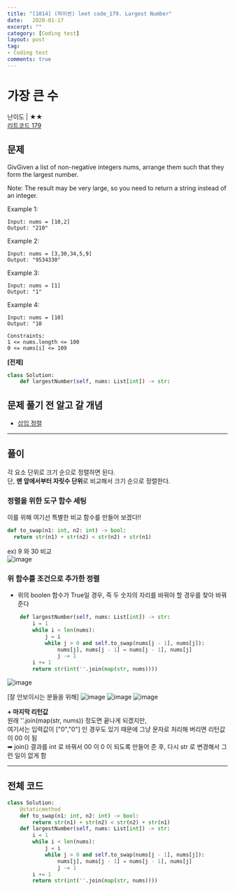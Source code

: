 ```yaml
---
title: "[1014] (파이썬) leet code_179. Largest Number"
date:   2020-01-17
excerpt: ""
category: [Coding test]
layout: post
tag:
- Coding test
comments: true
---
```


#  가장 큰 수
난이도 | ★★    
[리트코드 179]( https://leetcode.com/problems/largest-number/)



## 문제


GivGiven a list of non-negative integers nums, arrange them such that they form the largest number.

Note: The result may be very large, so you need to return a string instead of an integer.

 
Example 1:
```
Input: nums = [10,2]
Output: "210"
```

Example 2:
```
Input: nums = [3,30,34,5,9]
Output: "9534330"
```


Example 3:
```
Input: nums = [1]
Output: "1"
```


Example 4:
```
Input: nums = [10]
Output: "10
```

```
Constraints:
1 <= nums.length <= 100
0 <= nums[i] <= 109
```


**[전제]**   
```python
class Solution:
    def largestNumber(self, nums: List[int]) -> str:
```        


## 문제 풀기 전 알고 갈 개념
* [삽입 정렬](https://yerimoh.github.io/Algo027/)   
    

---

## 풀이
각 요소 단위로 크기 순으로 정렬하면 된다.   
단, **맨 앞에서부터 자릿수 단위**로 비교해서 크기 순으로 정렬한다.    


### 정렬을 위한 도구 함수 세팅
이를 위해 여기선 특별한 비교 함수를 만들어 보겠다!!     
```python
def to_swap(n1: int, n2: int) -> bool:
  return str(n1) + str(n2) < str(n2) + str(n1)
```
ex) 9 와 30 비교   
![image](https://user-images.githubusercontent.com/76824611/128289821-ed98d030-d0bc-4624-b430-181e72bc1e5e.png)

### 위 함수를 조건으로 추가한 정렬 
* 위의 boolen 함수가 True일 경우, 즉 두 숫자의 자리를 바꿔야 할 경우를 찾아 바꿔준다

```python
    def largestNumber(self, nums: List[int]) -> str: 
        i = 1 
        while i < len(nums):
            j = i 
            while j > 0 and self.to_swap(nums[j - 1], nums[j]):
                nums[j], nums[j - 1] = nums[j - 1], nums[j] 
                j -= 1
        i += 1
        return str(int(''.join(map(str, nums))))    
```

![image](https://user-images.githubusercontent.com/76824611/128292667-17a9ec6c-322e-468d-b750-080a91e1ba25.png)

[잘 안보이시는 분들을 위해]
![image](https://user-images.githubusercontent.com/76824611/128293043-e8bd336f-7dd7-40e3-92ce-727c95ae7968.png)
![image](https://user-images.githubusercontent.com/76824611/128293078-420ca02d-5024-4a36-a22f-53ccc9b9e506.png)
![image](https://user-images.githubusercontent.com/76824611/128293107-efa45f97-d0ab-4a8a-b850-451eab64ed7c.png)


**+ 마지막 리턴값**    
원래 ''.join(map(str, nums)) 정도면 끝나게 되겠지만,     
여기서는 입력값이 ["0","0"] 인 경우도 있기 때문에 그냥 문자로 처리해 버리면 리턴값이 00 이 됨     
➡ join() 결과를 int 로 바꿔서 00 이 0 이 되도록 만들어 준 후, 다시 str 로 변경해서 그런 일이 없게 함


----


## 전체 코드
```python
class Solution:
    @staticmethod 
    def to_swap(n1: int, n2: int) -> bool:
        return str(n1) + str(n2) < str(n2) + str(n1)
    def largestNumber(self, nums: List[int]) -> str: 
        i = 1 
        while i < len(nums):
            j = i 
            while j > 0 and self.to_swap(nums[j - 1], nums[j]):
                nums[j], nums[j - 1] = nums[j - 1], nums[j] 
                j -= 1
        i += 1
        return str(int(''.join(map(str, nums))))    
```



